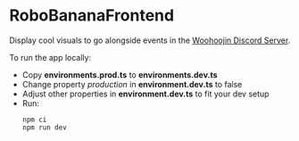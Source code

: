 # RoboBananaFrontend

Display cool visuals to go alongside events in the [Woohoojin Discord Server](https://discord.gg/woohoojin).

To run the app locally:

- Copy **environments.prod.ts** to **environments.dev.ts**
- Change property _production_ in **environment.dev.ts** to false
- Adjust other properties in **environment.dev.ts** to fit your dev setup
- Run:
  ```
  npm ci
  npm run dev
  ```
